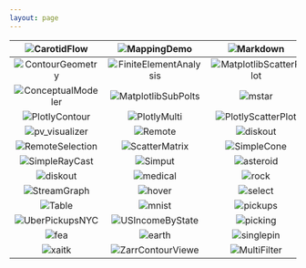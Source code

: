 ```yaml
---
layout: page
---
```

| ![CarotidFlow](/assets/images/examples/CarotidFlow.jpg) | ![MappingDemo](/assets/images/examples/MappingDemo.jpg) | ![Markdown](/assets/images/examples/Markdown.jpg) |
|:---:|:---:|:---:|
| ![ContourGeometry](/assets/images/examples/ContourGeometry.jpg) | ![FiniteElementAnalysis](/assets/images/examples/FiniteElementAnalysis.jpg) | ![MatplotlibScatterPlot](/assets/images/examples/MatplotlibScatterPlot.jpg) |
| ![ConceptualModeler](/assets/images/examples/ConceptualModeler.jpg) | ![MatplotlibSubPolts](/assets/images/examples/MatplotlibSubPolts.jpg) | ![mstar](/assets/images/examples/mstar.jpg) |
| ![PlotlyContour](/assets/images/examples/PlotlyContour.jpg) | ![PlotlyMulti](/assets/images/examples/PlotlyMulti.jpg) | ![PlotlyScatterPlot](/assets/images/examples/PlotlyScatterPlot.jpg) |
| ![pv_visualizer](/assets/images/examples/pv_visualizer.jpg) | ![Remote](/assets/images/examples/pvSimpleCone-Remote.jpg) | ![diskout](/assets/images/examples/PVStateViewer-diskout.jpg) |
| ![RemoteSelection](/assets/images/examples/RemoteSelection.jpg) | ![ScatterMatrix](/assets/images/examples/ScatterMatrix.jpg) | ![SimpleCone](/assets/images/examples/SimpleCone.jpg) |
| ![SimpleRayCast](/assets/images/examples/SimpleRayCast.jpg) | ![Simput](/assets/images/examples/Simput.jpg) | ![asteroid](/assets/images/examples/StateViewer-asteroid.jpg) |
| ![diskout](/assets/images/examples/StateViewer-diskout.jpg) | ![medical](/assets/images/examples/StateViewer-medical.jpg) | ![rock](/assets/images/examples/StateViewer-rock.jpg) |
| ![StreamGraph](/assets/images/examples/StreamGraph.jpg) | ![hover](/assets/images/examples/SurfacePicking-hover.jpg) | ![select](/assets/images/examples/SurfacePicking-select.jpg) |
| ![Table](/assets/images/examples/Table.jpg) | ![mnist](/assets/images/examples/trame-mnist.jpg) | ![pickups](/assets/images/examples/uber-nyc-pickups.jpg) |
| ![UberPickupsNYC](/assets/images/examples/UberPickupsNYC.jpg) | ![USIncomeByState](/assets/images/examples/USIncomeByState.jpg) | ![picking](/assets/images/examples/vtk-f1-picking.jpg) |
| ![fea](/assets/images/examples/vtk-fea.jpg) | ![earth](/assets/images/examples/VTPViewer-earth.jpg) | ![singlepin](/assets/images/examples/VTPViewer-singlepin.jpg) |
| ![xaitk](/assets/images/examples/xaitk.jpg) | ![ZarrContourViewe](/assets/images/examples/ZarrContourViewer.jpg) | ![MultiFilter](/assets/images/examples/MultiFilter.jpg) |
